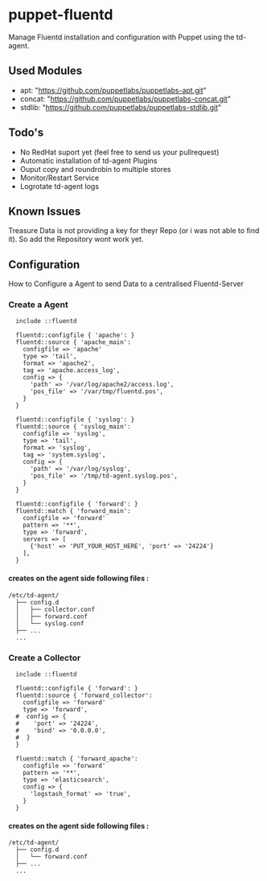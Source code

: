 puppet-fluentd
==============

Manage Fluentd installation and configuration with Puppet using the td-agent. 

## Used Modules 
- apt: "https://github.com/puppetlabs/puppetlabs-apt.git"
- concat: "https://github.com/puppetlabs/puppetlabs-concat.git"
- stdlib: "https://github.com/puppetlabs/puppetlabs-stdlib.git"

## Todo's 
- No RedHat suport yet (feel free to send us your pullrequest) 
- Automatic installation of td-agent Plugins
- Ouput copy and roundrobin to multiple stores
- Monitor/Restart Service
- Logrotate td-agent logs

## Known Issues 
Treasure Data is not providing a key for theyr Repo (or i was not able to find it). So add the Repository wont work yet. 

## Configuration
How to Configure a Agent to send Data to a centralised Fluentd-Server

### Create a Agent 
```
  include ::fluentd
  
  fluentd::configfile { 'apache': }
  fluentd::source { 'apache_main': 
    configfile => 'apache'
    type => 'tail',
    format => 'apache2',
    tag => 'apache.access_log',
    config => {
      'path' => '/var/log/apache2/access.log',
      'pos_file' => '/var/tmp/fluentd.pos',
    }
  }
  
  fluentd::configfile { 'syslog': }
  fluentd::source { 'syslog_main': 
    configfile => 'syslog',
    type => 'tail',
    format => 'syslog',
    tag => 'system.syslog',
    config => {
      'path' => '/var/log/syslog',
      'pos_file' => '/tmp/td-agent.syslog.pos',
    }
  }
  
  fluentd::configfile { 'forward': }
  fluentd::match { 'forward_main': 
    configfile => 'forward'
    pattern => '**',
    type => 'forward',
    servers => [
      {'host' => 'PUT_YOUR_HOST_HERE', 'port' => '24224'}
    ],
  }
```
#### creates on the agent side following files : 
```
/etc/td-agent/
  ├── config.d
  │   ├── collector.conf
  │   ├── forward.conf
  │   └── syslog.conf
  ├── ...
  ...
```

### Create a Collector 
```
  include ::fluentd

  fluentd::configfile { 'forward': }
  fluentd::source { 'forward_collector': 
    configfile => 'forward'
    type => 'forward',
  #  config => {
  #    'port' => '24224',
  #    'bind' => '0.0.0.0',
  #  }
  }

  fluentd::match { 'forward_apache': 
    configfile => 'forward'
    pattern => '**',
    type => 'elasticsearch',
    config => {
      'logstash_format' => 'true',
    }
  }
```

#### creates on the agent side following files : 
```
/etc/td-agent/
  ├── config.d
  │   └── forward.conf
  ├── ...
  ...
```
